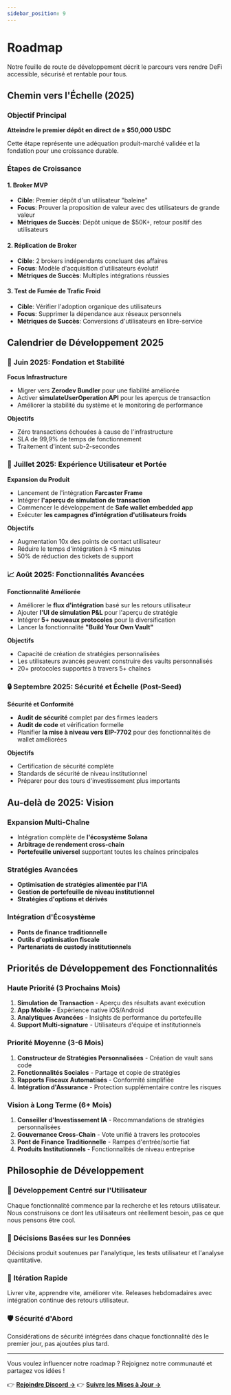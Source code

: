 ```yaml
---
sidebar_position: 9
---
```


# Roadmap

Notre feuille de route de développement décrit le parcours vers rendre DeFi accessible, sécurisé et
rentable pour tous.

## Chemin vers l'Échelle (2025)

### Objectif Principal

**Atteindre le premier dépôt en direct de ≥ $50,000 USDC**

Cette étape représente une adéquation produit-marché validée et la fondation pour une croissance
durable.

### Étapes de Croissance

#### 1. **Broker MVP**

- **Cible**: Premier dépôt d'un utilisateur "baleine"
- **Focus**: Prouver la proposition de valeur avec des utilisateurs de grande valeur
- **Métriques de Succès**: Dépôt unique de $50K+, retour positif des utilisateurs

#### 2. **Réplication de Broker**

- **Cible**: 2 brokers indépendants concluant des affaires
- **Focus**: Modèle d'acquisition d'utilisateurs évolutif
- **Métriques de Succès**: Multiples intégrations réussies

#### 3. **Test de Fumée de Trafic Froid**

- **Cible**: Vérifier l'adoption organique des utilisateurs
- **Focus**: Supprimer la dépendance aux réseaux personnels
- **Métriques de Succès**: Conversions d'utilisateurs en libre-service

## Calendrier de Développement 2025

### 🔧 **Juin 2025: Fondation et Stabilité**

**Focus Infrastructure**

- Migrer vers **Zerodev Bundler** pour une fiabilité améliorée
- Activer **simulateUserOperation API** pour les aperçus de transaction
- Améliorer la stabilité du système et le monitoring de performance

**Objectifs**

- Zéro transactions échouées à cause de l'infrastructure
- SLA de 99,9% de temps de fonctionnement
- Traitement d'intent sub-2-secondes

### 🚀 **Juillet 2025: Expérience Utilisateur et Portée**

**Expansion du Produit**

- Lancement de l'intégration **Farcaster Frame**
- Intégrer **l'aperçu de simulation de transaction**
- Commencer le développement de **Safe wallet embedded app**
- Exécuter **les campagnes d'intégration d'utilisateurs froids**

**Objectifs**

- Augmentation 10x des points de contact utilisateur
- Réduire le temps d'intégration à &lt;5 minutes
- 50% de réduction des tickets de support

### 📈 **Août 2025: Fonctionnalités Avancées**

**Fonctionnalité Améliorée**

- Améliorer le **flux d'intégration** basé sur les retours utilisateur
- Ajouter **l'UI de simulation P&L** pour l'aperçu de stratégie
- Intégrer **5+ nouveaux protocoles** pour la diversification
- Lancer la fonctionnalité **"Build Your Own Vault"**

**Objectifs**

- Capacité de création de stratégies personnalisées
- Les utilisateurs avancés peuvent construire des vaults personnalisés
- 20+ protocoles supportés à travers 5+ chaînes

### 🔒 **Septembre 2025: Sécurité et Échelle (Post-Seed)**

**Sécurité et Conformité**

- **Audit de sécurité** complet par des firmes leaders
- **Audit de code** et vérification formelle
- Planifier **la mise à niveau vers EIP-7702** pour des fonctionnalités de wallet améliorées

**Objectifs**

- Certification de sécurité complète
- Standards de sécurité de niveau institutionnel
- Préparer pour des tours d'investissement plus importants

## Au-delà de 2025: Vision

### Expansion Multi-Chaîne

- Intégration complète de **l'écosystème Solana**
- **Arbitrage de rendement cross-chain**
- **Portefeuille universel** supportant toutes les chaînes principales

### Stratégies Avancées

- **Optimisation de stratégies alimentée par l'IA**
- **Gestion de portefeuille de niveau institutionnel**
- **Stratégies d'options et dérivés**

### Intégration d'Écosystème

- **Ponts de finance traditionnelle**
- **Outils d'optimisation fiscale**
- **Partenariats de custody institutionnels**

## Priorités de Développement des Fonctionnalités

### Haute Priorité (3 Prochains Mois)

1. **Simulation de Transaction** - Aperçu des résultats avant exécution
2. **App Mobile** - Expérience native iOS/Android
3. **Analytiques Avancées** - Insights de performance du portefeuille
4. **Support Multi-signature** - Utilisateurs d'équipe et institutionnels

### Priorité Moyenne (3-6 Mois)

1. **Constructeur de Stratégies Personnalisées** - Création de vault sans code
2. **Fonctionnalités Sociales** - Partage et copie de stratégies
3. **Rapports Fiscaux Automatisés** - Conformité simplifiée
4. **Intégration d'Assurance** - Protection supplémentaire contre les risques

### Vision à Long Terme (6+ Mois)

1. **Conseiller d'Investissement IA** - Recommandations de stratégies personnalisées
2. **Gouvernance Cross-Chain** - Vote unifié à travers les protocoles
3. **Pont de Finance Traditionnelle** - Rampes d'entrée/sortie fiat
4. **Produits Institutionnels** - Fonctionnalités de niveau entreprise

## Philosophie de Développement

### 🎯 **Développement Centré sur l'Utilisateur**

Chaque fonctionnalité commence par la recherche et les retours utilisateur. Nous construisons ce
dont les utilisateurs ont réellement besoin, pas ce que nous pensons être cool.

### 🔬 **Décisions Basées sur les Données**

Décisions produit soutenues par l'analytique, les tests utilisateur et l'analyse quantitative.

### 🚀 **Itération Rapide**

Livrer vite, apprendre vite, améliorer vite. Releases hebdomadaires avec intégration continue des
retours utilisateur.

### 🛡️ **Sécurité d'Abord**

Considérations de sécurité intégrées dans chaque fonctionnalité dès le premier jour, pas ajoutées
plus tard.

---

Vous voulez influencer notre roadmap ? Rejoignez notre communauté et partagez vos idées !

👉 **[Rejoindre Discord →](https://discord.com/invite/sNsMmtsCCV)** 👉
**[Suivre les Mises à Jour →](https://x.com/zapPilot)**
